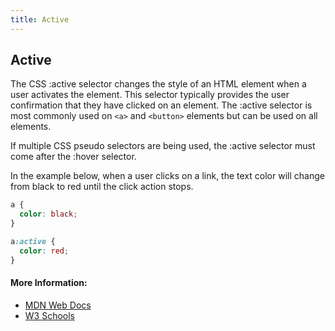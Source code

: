 ```yaml
---
title: Active
---
```

## Active

The CSS :active selector changes the style of an HTML element when a user activates the element. This selector typically provides the user confirmation that they have clicked on an element. 
The :active selector is most commonly used on ```<a>``` and ```<button>``` elements but can be used on all elements.

If multiple CSS pseudo selectors are being used, the :active selector must come after the :hover selector.

In the example below, when a user clicks on a link, the text color will change from black to red until the click action stops. 

```css
a {
  color: black;
}

a:active {
  color: red;
}
```

#### More Information:
* [MDN Web Docs](https://developer.mozilla.org/en-US/docs/Web/CSS/:active)
* [W3 Schools](https://www.w3schools.com/cssref/sel_active.asp)


